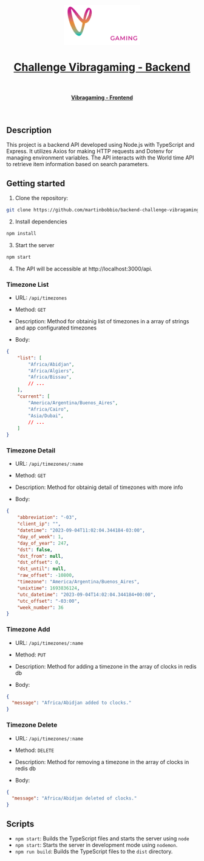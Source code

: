 <h1 align="center">
  <br>
<img src="https://raw.githubusercontent.com/martinbobbio/frontend-challenge-vibragaming/master/src/assets/images/branding/vibragaming.png" width="200">
  <br><br>
  <a href="https://backend-challenge-vibragaming.vercel.app/">
  Challenge Vibragaming - Backend
  </a>
  <br>
  <br>
</h1>
<h4 align="center">
  <a href="https://github.com/martinbobbio/frontend-challenge-vibragaming">Vibragaming - Frontend</a>
</h4>
<br>

## Description

This project is a backend API developed using Node.js with TypeScript and Express. It utilizes Axios for making HTTP requests and Dotenv for managing environment variables. The API interacts with the World time API to retrieve item information based on search parameters.

## Getting started

1. Clone the repository:

```bash
git clone https://github.com/martinbobbio/backend-challenge-vibragaming
```

2. Install dependencies

```bash
npm install
```

3. Start the server

```bash
npm start
```

4. The API will be accessible at http://localhost:3000/api.

### Timezone List

- URL: `/api/timezones`
- Method: `GET`
- Description: Method for obtainig list of timezones in a array of strings and app configurated timezones

- Body:

```JSON
{
    "list": [
        "Africa/Abidjan",
        "Africa/Algiers",
        "Africa/Bissau",
        // ...
    ],
    "current": [
        "America/Argentina/Buenos_Aires",
        "Africa/Cairo",
        "Asia/Dubai",
        // ...
    ]
}
```

### Timezone Detail

- URL: `/api/timezones/:name`
- Method: `GET`
- Description: Method for obtainig detail of timezones with more info

- Body:

```JSON
{
    "abbreviation": "-03",
    "client_ip": "",
    "datetime": "2023-09-04T11:02:04.344184-03:00",
    "day_of_week": 1,
    "day_of_year": 247,
    "dst": false,
    "dst_from": null,
    "dst_offset": 0,
    "dst_until": null,
    "raw_offset": -10800,
    "timezone": "America/Argentina/Buenos_Aires",
    "unixtime": 1693836124,
    "utc_datetime": "2023-09-04T14:02:04.344184+00:00",
    "utc_offset": "-03:00",
    "week_number": 36
}
```

### Timezone Add

- URL: `/api/timezones/:name`
- Method: `PUT`
- Description: Method for adding a timezone in the array of clocks in redis db

- Body:

```JSON
{
  "message": "Africa/Abidjan added to clocks."
}
```

### Timezone Delete

- URL: `/api/timezones/:name`
- Method: `DELETE`
- Description: Method for removing a timezone in the array of clocks in redis db

- Body:

```JSON
{
  "message": "Africa/Abidjan deleted of clocks."
}
```

## Scripts

- `npm start`: Builds the TypeScript files and starts the server using `node`
- `npm start`: Starts the server in development mode using `nodemon`.
- `npm run build`: Builds the TypeScript files to the `dist` directory.

